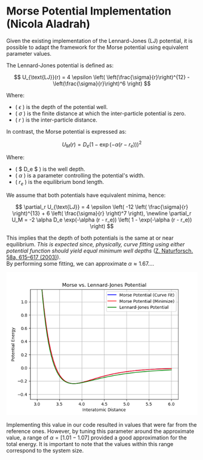 # Morse Potential Implementation (Nicola Aladrah)

Given the existing implementation of the Lennard-Jones (LJ) potential, it is possible to adapt the framework for the Morse potential using equivalent parameter values.

The Lennard-Jones potential is defined as:

$$
U_{\text{LJ}}(r) = 4 \epsilon \left( \left(\frac{\sigma}{r}\right)^{12} - \left(\frac{\sigma}{r}\right)^6 \right)
$$

Where:
- \( $\epsilon$ \) is the depth of the potential well.
- \( $\sigma$ \) is the finite distance at which the inter-particle potential is zero.
- \( $r$ \) is the inter-particle distance.

In contrast, the Morse potential is expressed as:

$$
U_M(r) = D_e \left(1 - \exp\left(-\alpha (r - r_e)\right)\right)^2
$$

Where:
- \( $ D_e $ \) is the well depth.
- \( $\alpha$ \) is a parameter controlling the potential's width.
- \( $r_e$ \) is the equilibrium bond length.

We assume that both potentials have equivalent minima, hence:

$$
\partial_r U_{\text{LJ}} = 4 \epsilon \left( -12 \left( \frac{\sigma}{r} \right)^{13} + 6 \left( \frac{\sigma}{r} \right)^7 \right), \newline
\partial_r U_M = -2 \alpha D_e \exp(-\alpha (r - r_e)) \left( 1 - \exp(-\alpha (r - r_e)) \right)
$$

This implies that the depth of both potentials is the same at or near equilibrium. *This is expected since, physically, curve fitting using either potential function should yield equal minimum well depths* ([Z. Naturforsch. 58a, 615–617 (2003)](#)).  
By performing some fitting, we can approximate $\alpha \approx 1.67 \dots$.  

<div style="text-align: center;">
    <img src="Examples/morse.png" alt="morse" width="800"/>
</div>

Implementing this value in our code resulted in values that were far from the reference ones. However, by tuning this parameter around the approximate value, a range of $\alpha = [1.01 - 1.07]$ provided a good approximation for the total energy. It is important to note that the values within this range correspond to the system size.

